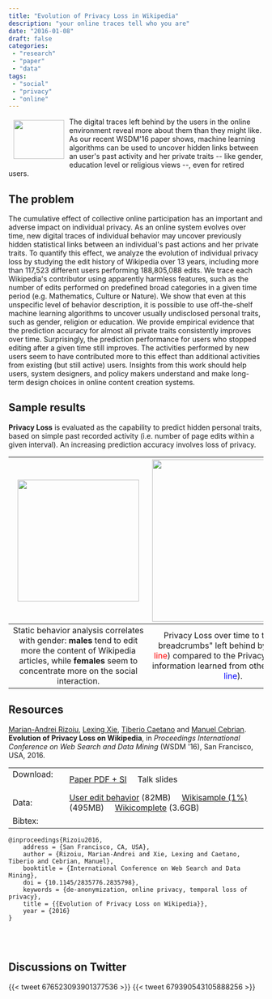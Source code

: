 ```yaml
---
title: "Evolution of Privacy Loss in Wikipedia"
description: "your online traces tell who you are"
date: "2016-01-08"
draft: false
categories:
 - "research"
 - "paper"
 - "data"
tags:
 - "social"
 - "privacy"
 - "online"
---
```


<img style="float: left;" src="/img/privacy_loss/wiki-privacy-icon.png" width="100" height="77" Hspace="10" Vspace="5">
The digital traces left behind by the users in the online environment reveal more about them than they might like.
As our recent WSDM'16 paper shows, machine learning algorithms can be used to uncover hidden links between an user's past activity and her private traits -- like gender, education level or religious views --, even for retired users.
<!--more-->

The problem
-------------------------

The cumulative effect of collective online participation has an important and adverse impact on individual privacy.
As an online system evolves over time, new digital traces of individual behavior may uncover previously hidden statistical links between an individual's past actions and her private traits.
To quantify this effect, we analyze the evolution of individual privacy loss by studying the edit history of Wikipedia over 13 years, including more than 117,523 different users performing 188,805,088 edits. 
We trace each Wikipedia's contributor using apparently harmless features, such as the number of edits performed on predefined broad categories in a given time period (e.g. Mathematics, Culture or Nature). 
We show that even at this unspecific level of behavior description, it is possible to use off-the-shelf machine learning algorithms to uncover usually undisclosed personal traits, such as gender, religion or education. 
We provide empirical evidence that the prediction accuracy for almost all private traits consistently improves over time. 
Surprisingly, the prediction performance for users who stopped editing after a given time still improves. 
The activities performed by new users seem to have contributed more to this effect than additional activities from existing (but still active) users.
Insights from this work should help users, system designers, and policy makers understand and make long-term design choices in online content creation systems.

Sample results 
--------------------

**Privacy Loss** is evaluated as the capability to predict hidden personal traits, based on simple past recorded activity (i.e. number of page edits within a given interval).
An increasing prediction accuracy involves loss of privacy.

<!--Table of 3 columns, corresponding to the 3 figures.-->

|<img src="/img/privacy_loss/gender-aggr-basic-features.png" width="240" Hspace="10"> | <img src="/img/privacy_loss/new-entry-vs-fixed.png" width="320"> | <img src="/img/privacy_loss/exited-users-education-undergrads.png" width="240" Hspace="10"> |
|:-:|:-:|:-:|
| Static behavior analysis correlates with gender: **males** tend to edit more the content of Wikipedia articles, while **females** seem to concentrate more on the social interaction. | Privacy Loss over time to the "online breadcrumbs" left behind by users (<span style="color:red">red line</span>) compared to the Privacy Loss due to information learned from other users (<span style="color:blue">blue line</span>). | Privacy Loss occurs even for retired editors, who have been active prior to 2008 (<span style="color:blue">blue period</span>), but stopped contributing afterwards. <!--(<span style="color:red">red period</span>)--> |
 
Resources
--------------------

[Marian-Andrei Rizoiu](http://www.rizoiu.eu), [Lexing Xie](http://users.cecs.anu.edu.au/~xlx/), [Tiberio Caetano](http://tiberiocaetano.com/) and [Manuel Cebrian](http://web.media.mit.edu/~cebrian/). **Evolution of Privacy Loss on Wikipedia**, in *Proceedings International Conference on Web Search and Data Mining* (WSDM '16), San Francisco, USA, 2016. 

| | |
|---|---|
|Download: &nbsp;&nbsp;&nbsp;&nbsp;&nbsp;&nbsp; | [Paper PDF + SI](http://arxiv.org/pdf/1512.03523.pdf) &nbsp;&nbsp;&nbsp; Talk slides|
|Data:  | [User edit behavior](http://goo.gl/Tx5SoI) (82MB) &nbsp;&nbsp;&nbsp; [Wikisample (1%)](http://goo.gl/T47UVj) (495MB) &nbsp;&nbsp;&nbsp; [Wikicomplete](http://goo.gl/2iLH7A) (3.6GB) |
|Bibtex: | |
``` 
@inproceedings{Rizoiu2016, 
    address = {San Francisco, CA, USA},
    author = {Rizoiu, Marian-Andrei and Xie, Lexing and Caetano, Tiberio and Cebrian, Manuel},
    booktitle = {International Conference on Web Search and Data Mining},
    doi = {10.1145/2835776.2835798},
    keywords = {de-anonymization, online privacy, temporal loss of privacy},
    title = {{Evolution of Privacy Loss on Wikipedia}},
    year = {2016}
} 
```



<br />
<br />


Discussions on Twitter 
---

{{< tweet 676523093901377536 >}} 
{{< tweet 679390543105888256 >}} 

